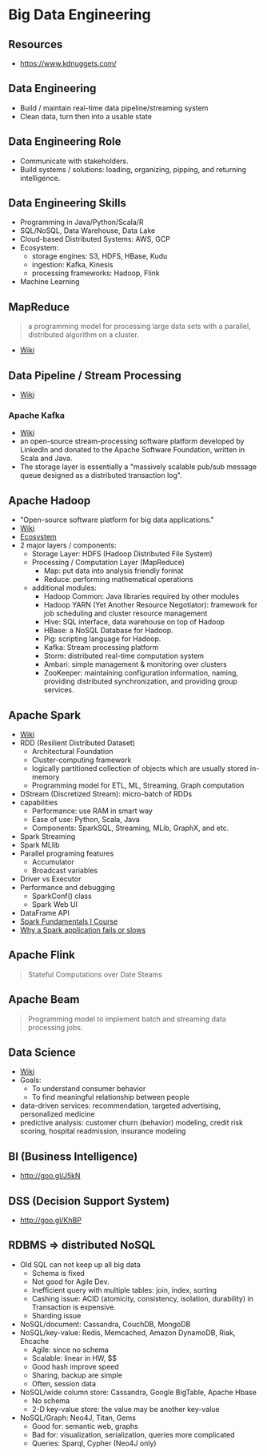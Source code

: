 # Big Data Engineering

## Resources

- <https://www.kdnuggets.com/>

## Data Engineering

- Build / maintain real-time data pipeline/streaming system
- Clean data, turn then into a usable state

## Data Engineering Role

- Communicate with stakeholders.
- Build systems / solutions: loading, organizing, pipping, and returning intelligence.

## Data Engineering Skills

- Programming in Java/Python/Scala/R
- SQL/NoSQL, Data Warehouse, Data Lake
- Cloud-based Distributed Systems: AWS, GCP
- Ecosystem:
  - storage engines: S3, HDFS, HBase, Kudu
  - ingestion: Kafka, Kinesis
  - processing frameworks: Hadoop, Flink
- Machine Learning

## MapReduce

> a programming model for processing large data sets with a parallel, distributed algorithm on a cluster.

- [Wiki](http://goo.gl/Dmj3)

## Data Pipeline / Stream Processing

- [Wiki](https://bre.is/3TPrtvoeX)

### Apache Kafka

- [Wiki](https://en.wikipedia.org/wiki/Apache_Kafka)
- an open-source stream-processing software platform developed by LinkedIn and donated to the Apache Software Foundation, written in Scala and Java.
- The storage layer is essentially a "massively scalable pub/sub message queue designed as a distributed transaction log".

## Apache Hadoop

- "Open-source software platform for big data applications."
- [Wiki](https://goo.gl/nHjfe0)
- [Ecosystem](https://hadoopecosystemtable.github.io/)
- 2 major layers / components:
  - Storage Layer: HDFS (Hadoop Distributed File System)
  - Processing / Computation Layer (MapReduce)
    - Map: put data into analysis friendly format
    - Reduce: performing mathematical operations
  - additional modules:
    - Hadoop Common: Java libraries required by other modules
    - Hadoop YARN (Yet Another Resource Negotiator): framework for job scheduling and cluster resource management
    - Hive: SQL interface, data warehouse on top of Hadoop
    - HBase: a NoSQL Database for Hadoop.
    - Pig: scripting language for Hadoop.
    - Kafka: Stream processing platform
    - Storm: distributed real-time computation system
    - Ambari: simple management & monitoring over clusters
    - ZooKeeper: maintaining configuration information, naming, providing distributed synchronization, and providing group services.

## Apache Spark

- [Wiki](https://goo.gl/ve5tD1)
- RDD (Resilient Distributed Dataset)
  - Architectural Foundation
  - Cluster-computing framework
  - logically partitioned collection of objects which are usually stored in-memory
  - Programming model for ETL, ML, Streaming, Graph computation
- DStream (Discretized Stream): micro-batch of RDDs
- capabilities
  - Performance: use RAM in smart way
  - Ease of use: Python, Scala, Java
  - Components: SparkSQL, Streaming, MLib, GraphX, and etc.
- Spark Streaming
- Spark MLlib
- Parallel programing features
  - Accumulator
  - Broadcast variables
- Driver vs Executor
- Performance and debugging
  - SparkConf() class
  - Spark Web UI
- DataFrame API
- [Spark Fundamentals I Course](https://goo.gl/4StVDv)
- [Why a Spark application fails or slows](https://bre.is/myC7R0MAe)

## Apache Flink

> Stateful Computations over Date Steams

## Apache Beam

> Programming model to implement batch and streaming data processing jobs.

## Data Science

- [Wiki](http://goo.gl/vlFhY)
- Goals:
  - To understand consumer behavior
  - To find meaningful relationship between people
- data-driven services: recommendation, targeted advertising, personalized medicine
- predictive analysis: customer churn (behavior) modeling, credit risk scoring, hospital readmission, insurance modeling

## BI (Business Intelligence)

- <http://goo.gl/J5kN>

## DSS (Decision Support System)

- <http://goo.gl/KhBP>

## RDBMS => distributed NoSQL

- Old SQL can not keep up all big data
  - Schema is fixed
  - Not good for Agile Dev.
  - Inefficient query with multiple tables: join, index, sorting
  - Cashing issue: ACID (atomicity, consistency, isolation, durability) in Transaction is expensive.
  - Sharding issue
- NoSQL/document: Cassandra, CouchDB, MongoDB
- NoSQL/key-value: Redis, Memcached, Amazon DynamoDB, Riak, Ehcache
  - Agile: since no schema
  - Scalable: linear in HW, $$
  - Good hash improve speed
  - Sharing, backup are simple
  - Often, session data
- NoSQL/wide column store: Cassandra, Google BigTable, Apache Hbase
  - No schema
  - 2-D key-value store: the value may be another key-value
- NoSQL/Graph: Neo4J, Titan, Gems
  - Good for: semantic web, graphs
  - Bad for: visualization, serialization, queries more complicated
  - Queries: Sparql, Cypher (Neo4J only)
